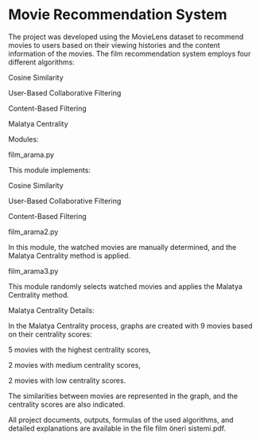 # Movie Recommendation System
The project was developed using the MovieLens dataset to recommend movies to users based on their viewing histories and the content information of the movies. The film recommendation system employs four different algorithms:

Cosine Similarity

User-Based Collaborative Filtering

Content-Based Filtering

Malatya Centrality


Modules:

film_arama.py

This module implements:


Cosine Similarity

User-Based Collaborative Filtering

Content-Based Filtering


film_arama2.py

In this module, the watched movies are manually determined, and the Malatya Centrality method is applied.



film_arama3.py

This module randomly selects watched movies and applies the Malatya Centrality method.



Malatya Centrality Details:

In the Malatya Centrality process, graphs are created with 9 movies based on their centrality scores:


5 movies with the highest centrality scores,

2 movies with medium centrality scores,

2 movies with low centrality scores.

The similarities between movies are represented in the graph, and the centrality scores are also indicated.



All project documents, outputs, formulas of the used algorithms, and detailed explanations are available in the file film öneri sistemi.pdf.

